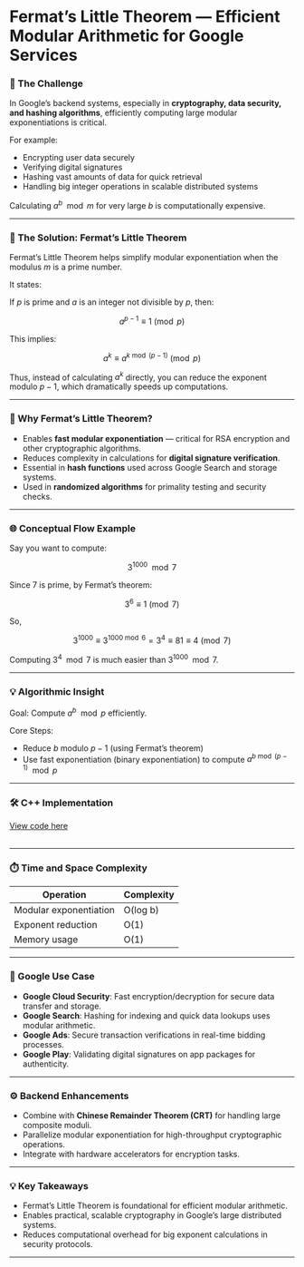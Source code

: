 

# Fermat’s Little Theorem — Efficient Modular Arithmetic for Google Services



### 🎯 The Challenge

In Google’s backend systems, especially in **cryptography, data security, and hashing algorithms**, efficiently computing large modular exponentiations is critical.

For example:

* Encrypting user data securely
* Verifying digital signatures
* Hashing vast amounts of data for quick retrieval
* Handling big integer operations in scalable distributed systems

Calculating $a^{b} \mod m$ for very large $b$ is computationally expensive.

---

### 🚀 The Solution: Fermat’s Little Theorem

Fermat’s Little Theorem helps simplify modular exponentiation when the modulus $m$ is a prime number.

It states:

If $p$ is prime and $a$ is an integer not divisible by $p$, then:

$$
a^{p-1} \equiv 1 \pmod{p}
$$

This implies:

$$
a^{k} \equiv a^{k \bmod (p-1)} \pmod{p}
$$

Thus, instead of calculating $a^{k}$ directly, you can reduce the exponent modulo $p-1$, which dramatically speeds up computations.

---

### 🧠 Why Fermat’s Little Theorem?

* Enables **fast modular exponentiation** — critical for RSA encryption and other cryptographic algorithms.
* Reduces complexity in calculations for **digital signature verification**.
* Essential in **hash functions** used across Google Search and storage systems.
* Used in **randomized algorithms** for primality testing and security checks.

---

### 🌐 Conceptual Flow Example

Say you want to compute:

$$
3^{1000} \mod 7
$$

Since 7 is prime, by Fermat’s theorem:

$$
3^{6} \equiv 1 \pmod{7}
$$

So,

$$
3^{1000} \equiv 3^{1000 \bmod 6} = 3^{4} \equiv 81 \equiv 4 \pmod{7}
$$

Computing $3^4 \mod 7$ is much easier than $3^{1000} \mod 7$.

---

### 💡 Algorithmic Insight

Goal: Compute $a^{b} \mod p$ efficiently.

Core Steps:

* Reduce $b$ modulo $p-1$ (using Fermat’s theorem)
* Use fast exponentiation (binary exponentiation) to compute $a^{b \bmod (p-1)} \mod p$

---

### 🛠 C++ Implementation
[View code here](https://github.com/bhumikanaik126/APS-Portfolio/blob/main/codes/b26.cpp)<br><br>

---

### ⏱️ Time and Space Complexity

| Operation              | Complexity |
| ---------------------- | ---------- |
| Modular exponentiation | O(log b)   |
| Exponent reduction     | O(1)       |
| Memory usage           | O(1)       |

---

### 🧪 Google Use Case

* **Google Cloud Security**: Fast encryption/decryption for secure data transfer and storage.
* **Google Search**: Hashing for indexing and quick data lookups uses modular arithmetic.
* **Google Ads**: Secure transaction verifications in real-time bidding processes.
* **Google Play**: Validating digital signatures on app packages for authenticity.

---

### ⚙️ Backend Enhancements

* Combine with **Chinese Remainder Theorem (CRT)** for handling large composite moduli.
* Parallelize modular exponentiation for high-throughput cryptographic operations.
* Integrate with hardware accelerators for encryption tasks.

---

### 💡 Key Takeaways

* Fermat’s Little Theorem is foundational for efficient modular arithmetic.
* Enables practical, scalable cryptography in Google’s large distributed systems.
* Reduces computational overhead for big exponent calculations in security protocols.

---
